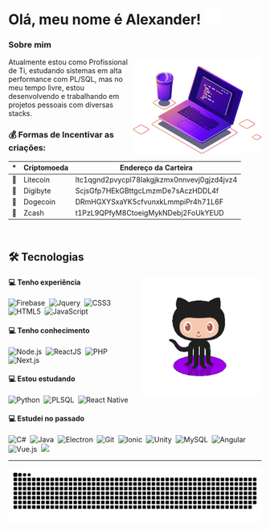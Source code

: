# Olá, meu nome é Alexander! <img src="wave.svg?raw=true" width="35" height="35">

### Sobre mim

<img src="computer.png" width="256px" align="right">

<p align="left"> 
Atualmente estou como Profissional de Ti, estudando sistemas em alta performance com PL/SQL, mas no meu tempo livre, estou desenvolvendo e trabalhando em projetos pessoais com diversas stacks.
<br/>

### 💰 Formas de Incentivar as criações:
|*|Criptomoeda|Endereço da Carteira|
|---|---|---|
| 💸 | Litecoin | ltc1qgnd2pvycpl78lakgjkzmx0nnvevj0gjzd4jvz4 |
| 💸 | Digibyte | ScjsGfp7HEkGBttgcLmzmDe7sAczHDDL4f |
| 💸 | Dogecoin | DRmHGXYSxaYK5cfvunxkLmmpiPr4h71L6F |
| 💸 | Zcash | t1PzL9QPfyM8CtoeigMykNDebj2FoUkYEUD |
<br>
 
## 🛠  Tecnologias
<img src="cat.gif" width="240px" align="right">

#### :computer: Tenho experiência
![Firebase](https://img.shields.io/badge/-Firebase-000000?style=for-the-badge&logo=firebase&logoColor=ffca28)&nbsp;
![Jquery](https://img.shields.io/badge/-Jquery-000000?style=for-the-badge&logo=jquery&logoColor=0769AD)&nbsp;
![CSS3](https://img.shields.io/badge/-CSS3-000000?style=for-the-badge&logo=CSS3&logoColor=1572B6)&nbsp;
![HTML5](https://img.shields.io/badge/-HTML5-000000?style=for-the-badge&logo=HTML5)&nbsp;
![JavaScript](https://img.shields.io/badge/-JavaScript-000000?style=for-the-badge&logo=javascript)&nbsp;

#### :computer: Tenho conhecimento
![Node.js](https://img.shields.io/badge/-Node.js-000000?style=for-the-badge&logo=node.js&logoColor=43853D)&nbsp;
![ReactJS](https://img.shields.io/badge/-ReactJS-000000?style=for-the-badge&logo=react&logoColor=61DAFB)&nbsp;
![PHP](https://img.shields.io/badge/-PHP-000000?style=for-the-badge&logo=php&logoColor=777BB4)&nbsp;
![Next.js](https://img.shields.io/badge/-next.js-000000?style=for-the-badge&logo=nextdotjs&logoColor=white)&nbsp;

#### :computer: Estou estudando
![Python](https://img.shields.io/badge/-Python-000000?style=for-the-badge&logo=python&logoColor=3776AB)&nbsp;
![PLSQL](https://img.shields.io/badge/-PL/SQL-000000?style=for-the-badge&logo=oracle&logoColor=F80000)&nbsp;
![React Native](https://img.shields.io/badge/-React_Native-000000?style=for-the-badge&logo=react&logoColor=61DAFB)&nbsp;
<!-- ![](https://img.shields.io/badge/-Delphi-000000?style=for-the-badge&logo=delphi&logoColor=EE1F35)&nbsp;
 ![Swift](https://img.shields.io/badge/-Swift-000000?style=for-the-badge&logo=swift&logoColor=FA7343)&nbsp; -->

#### :computer: Estudei no passado
![C#](https://img.shields.io/badge/-C%23-000000?style=for-the-badge&logo=c-sharp&logoColor=239120)&nbsp;
![Java](https://img.shields.io/badge/-Java-000000?style=for-the-badge&logo=Java&logoColor=ED8B00)&nbsp;
![Electron](https://img.shields.io/badge/-Electron-000000?style=for-the-badge&logo=electron&logoColor=9FEAF9)&nbsp;
![Git](https://img.shields.io/badge/-Git-000000?style=for-the-badge&logo=git&logoColor=F05032)&nbsp;
![Ionic](https://img.shields.io/badge/-Ionic-000000?style=for-the-badge&logo=ionic&logoColor=3880FF)&nbsp;
![Unity](https://img.shields.io/badge/-Unity-000000?style=for-the-badge&logo=unity&logoColor=FFFFFF)&nbsp;
![MySQL](https://img.shields.io/badge/-MySQL-000000?style=for-the-badge&logo=mysql&logoColor=005C84)&nbsp;
![Angular](https://img.shields.io/badge/-Angular2-000000?style=for-the-badge&logo=angular&logoColor=DD0031)&nbsp;
![Vue.js](https://img.shields.io/badge/-Vue.js-000000?style=for-the-badge&logo=vuedotjs&logoColor=4FC08D)&nbsp;
![](https://img.shields.io/badge/-Socket.io-000000?style=for-the-badge&logo=socket.io&logoColor=white)&nbsp;

---
  ![Snake animation](snake-animation.svg)
